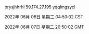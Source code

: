 brysjhhrhl 59.174.27.195 yqqlmgsycl

2022年 06月 08日 星期三 04:50:02 CST

2022年 06月 07日 星期二 20:50:02 GMT
